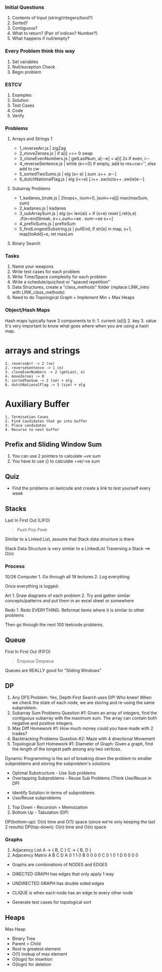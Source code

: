 ### Initial Questions
1. Contents of Input (string/integers/bool?)
2. Sorted?
3. Contiguous? 
4. What to return? (Pair of indices? Number?)
5. What happens if null/empty?

### Every Problem think this way
1. Set variables
2. Null/exception Check
3. Begin problem

### ESTCV
1. Examples
2. Solution
3. Test Cases
4. Code
5. Verify

### Problems
1. Arrays and Strings 1
	* 1_reverseArr.js        | zigZag
	* 2_moveZeroes.js        | if a[i] === 0 swap
	* 3_cloneEvenNumbers.js  | getLastNum, a[--e] = a[i] 2x if even, i--
	* 4_reverseSentence.js   | while (e>=0) if empty, add to res+cw='', else add to cw
	* 5_sortedTwoSums.js     | elg (s< e) [.sum .s++ .e--]
	* 6_dutchNationalFlag.js | elg (i<=e) [.i++ .sw(is)is++ .sw(ie)e--]

2. Subarray Problems
	* 1_kadanes_brute.js         | 2loops+, isum=0, jsum+=a[j] max(maxSum, sum)
	* 2_kadanes.js               | kadanes
	* 3_subArraySum.js           | elg (s< len(a)) + if (s>e) reset [.ret(s,e) .if(e=end)break, e++,sum+=ae . sum-=se s+=]
	* 4_prefixSums.js            | prefixSum
	* 5_findLongestSubstring.js  | pullEnd, if str[e] in map, s+1, map[toAdd]=e, ret maxLen

3. Binary Search

### Tasks
1. Name your weapons
2. Write test cases for each problem
3. Write Time/Space complexity for each problem
4. Write a schedule/quiz/test or "spaced repetition"
5. Data Structures, create a "class_methods" folder (replace LINK_intro with LINK_class_methods)
6. Need to do Topological Graph + Implement Min + Max Heaps

### Object/Hash Maps
Hash maps typically have 3 components to it:
	1. current (a[i])
	2. key
	3. value
It's very important to know what goes where when you are using a hash map.

# arrays and strings
	1. reverseArr -> 2 (se)
	2. reverseSentence -> 1 (e)
	3. cloneEvenNumbers -> 2 (getLast, e)
	4. moveZeroes -> 0 
	5. sortedTwoSum -> 2 (se) + elg
	6. dutchNationalFlag -> 3 (sie) + elg

# Auxiliary Buffer
	1. Termination Cases
	2. Find Candidates that go into buffer
	3. Place candidates
	4. Recurse to next buffer

## Prefix and Sliding Window Sum
1. You can use 2 pointers to calculate +ve sum
2. You have to use {} to calculate +ve/-ve sum

## Quiz 
* Find the problems on leetcode and create a link to test yourself every week

## Stacks
Last In First Out (LIFO)
> Push
> Pop
> Peek

Similar to a Linked List,
assume that Stack data structure is there

Stack Data Structure is very similar to a LinkedList
Traversing a Stack ==> O(n)

### Process
10/26
Computer
	1. Go through all 19 lectures
	2. Log everything

Once everything is logged:

Art
	1. Draw diagrams of each problem
	2. Try and gather similar concepts/patterns and put them in an excel sheet or somewhere

Redo
	1. Redo EVERYTHING. Reformat items where it is similar to other problems

Then go through the next 100 leetcode problems.

## Queue
First In First Out (FIFO)
> Enqueue
> Dequeue

Queues are REALLY good for "Sliding Windows"

## DP
1. Any DFS Problem: Yes, Depth First Search uses DP! Who knew! When we check the state of each node, we are storing and re-using the same subproblem.
2. Subarray Sum Problems Question #1: Given an array of integers, find the contiguous subarray with the maximum sum. The array can contain both negative and positive integers.
3. Max Diff Homework #1:  How much money could you have made with 2 trades?
4. Backtracking Problems Question #2: Maze with 4 directional Movement
5. Topological Sort Homework #1: Diameter of Graph: Given a graph, find the length of the longest path among any two vertices.

Dynamic Programming is the act of breaking down the problem to smaller subproblems and storing the subproblem's solutions

* Optimal Substructure - Use Sub problems
* Overlapping Subproblems - Reuse Sub Problems
(Think Use/Reuse in DP)

- Identify Solution in terms of subproblems
- Use/Reuse subproblems

1. Top Down  - Recursion + Memoization
2. Bottom Up - Tabulation (DP)

DP(bottom-up): O(n) time and O(1) space (since we're only keeping the last 2 results)
DP(top-down): O(n) time and O(n) space

### Graphs
1. Adjacency List 
	A -> { B, C }
	C -> { B, D }
2. Adjacency Matrix
	  A  B  C  D
	A 0  1  1  0
	B 0  0  0  0
	C 0  1  0  1
	D 0  0  0  0

* Graphs are combinations of NODES and EDGES
* DIRECTED GRAPH has edges that only apply 1 way
* UNDIRECTED GRAPH has double sided edges
* CLIQUE is when each node has an edge to every other node

* Generate test cases for topological sort

## Heaps
Max Heap 
- Binary Tree
- Parent > Child
- Root is greatest element
- O(1) lookup of max element
- O(logn) for insertion
- O(logn) for deletion


